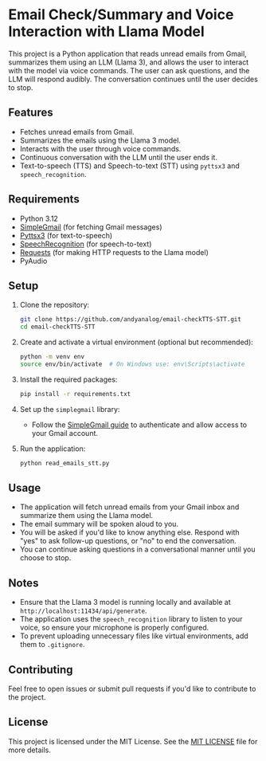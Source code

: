 # Email Check/Summary and Voice Interaction with Llama Model

This project is a Python application that reads unread emails from Gmail, summarizes them using an LLM (Llama 3), and allows the user to interact with the model via voice commands. The user can ask questions, and the LLM will respond audibly. The conversation continues until the user decides to stop.

## Features
- Fetches unread emails from Gmail.
- Summarizes the emails using the Llama 3 model.
- Interacts with the user through voice commands.
- Continuous conversation with the LLM until the user ends it.
- Text-to-speech (TTS) and Speech-to-text (STT) using `pyttsx3` and `speech_recognition`.

## Requirements

- Python 3.12
- [SimpleGmail](https://github.com/jeremyephron/simplegmail) (for fetching Gmail messages)
- [Pyttsx3](https://pyttsx3.readthedocs.io/en/latest/) (for text-to-speech)
- [SpeechRecognition](https://pypi.org/project/SpeechRecognition/) (for speech-to-text)
- [Requests](https://pypi.org/project/requests/) (for making HTTP requests to the Llama model)
- PyAudio
  
## Setup

1. Clone the repository:
    ```bash
    git clone https://github.com/andyanalog/email-checkTTS-STT.git
    cd email-checkTTS-STT
    ```

2. Create and activate a virtual environment (optional but recommended):
    ```bash
    python -m venv env
    source env/bin/activate  # On Windows use: env\Scripts\activate
    ```

3. Install the required packages:
    ```bash
    pip install -r requirements.txt
    ```

4. Set up the `simplegmail` library:
    - Follow the [SimpleGmail guide](https://github.com/jeremyephron/simplegmail) to authenticate and allow access to your Gmail account.

5. Run the application:
    ```bash
    python read_emails_stt.py
    ```

## Usage

- The application will fetch unread emails from your Gmail inbox and summarize them using the Llama model.
- The email summary will be spoken aloud to you.
- You will be asked if you'd like to know anything else. Respond with "yes" to ask follow-up questions, or "no" to end the conversation.
- You can continue asking questions in a conversational manner until you choose to stop.

## Notes

- Ensure that the Llama 3 model is running locally and available at `http://localhost:11434/api/generate`.
- The application uses the `speech_recognition` library to listen to your voice, so ensure your microphone is properly configured.
- To prevent uploading unnecessary files like virtual environments, add them to `.gitignore`.

## Contributing

Feel free to open issues or submit pull requests if you'd like to contribute to the project.

## License

This project is licensed under the MIT License. See the [MIT LICENSE](LICENSE) file for more details.
